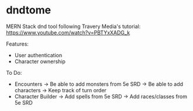 # dndtome

MERN Stack dnd tool following Travery Media's tutorial: https://www.youtube.com/watch?v=PBTYxXADG_k

Features:
- User authentication
- Character ownership

To Do:
- Encounters
  -> Be able to add monsters from 5e SRD
  -> Be able to add characters 
  -> Keep track of turn order
- Character Builder
  -> Add spells from 5e SRD
  -> Add races/classes from 5e SRD
  
